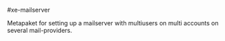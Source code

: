 #xe-mailserver

Metapaket for setting up a mailserver with multiusers on multi accounts on several mail-providers.
